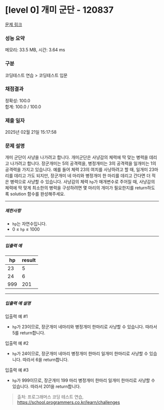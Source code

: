 # [level 0] 개미 군단 - 120837 

[문제 링크](https://school.programmers.co.kr/learn/courses/30/lessons/120837) 

### 성능 요약

메모리: 33.5 MB, 시간: 3.64 ms

### 구분

코딩테스트 연습 > 코딩테스트 입문

### 채점결과

정확성: 100.0<br/>합계: 100.0 / 100.0

### 제출 일자

2025년 02월 21일 15:17:58

### 문제 설명

<p>개미 군단이 사냥을 나가려고 합니다. 개미군단은 사냥감의 체력에 딱 맞는 병력을 데리고 나가려고 합니다. 장군개미는 5의 공격력을, 병정개미는 3의 공격력을 일개미는 1의 공격력을 가지고 있습니다. 예를 들어 체력 23의 여치를 사냥하려고 할 때, 일개미 23마리를 데리고 가도 되지만, 장군개미 네 마리와 병정개미 한 마리를 데리고 간다면 더 적은 병력으로 사냥할 수 있습니다. 사냥감의 체력&nbsp;<code>hp</code>가 매개변수로 주어질 때, 사냥감의 체력에 딱 맞게 최소한의 병력을 구성하려면 몇 마리의 개미가 필요한지를 return하도록 solution 함수를 완성해주세요.</p>

<hr>

<h5>제한사항</h5>

<ul>
<li><code>hp</code>는 자연수입니다.</li>
<li>0 ≤ <code>hp</code> ≤ 1000</li>
</ul>

<hr>

<h5>입출력 예</h5>
<table class="table">
        <thead><tr>
<th>hp</th>
<th>result</th>
</tr>
</thead>
        <tbody><tr>
<td>23</td>
<td>5</td>
</tr>
<tr>
<td>24</td>
<td>6</td>
</tr>
<tr>
<td>999</td>
<td>201</td>
</tr>
</tbody>
      </table>
<hr>

<h5>입출력 예 설명</h5>

<p>입출력 예 #1</p>

<ul>
<li><code>hp</code>가 23이므로, 장군개미 네마리와 병정개미 한마리로 사냥할 수 있습니다. 따라서 5를 return합니다.</li>
</ul>

<p>입출력 예 #2</p>

<ul>
<li><code>hp</code>가 24이므로, 장군개미 네마리 병정개미 한마리 일개미 한마리로 사냥할 수 있습니다. 따라서 6을 return합니다.</li>
</ul>

<p>입출력 예 #3</p>

<ul>
<li><code>hp</code>가 999이므로, 장군개미 199 마리 병정개미 한마리 일개미 한마리로 사냥할 수 있습니다. 따라서 201을 return합니다.</li>
</ul>


> 출처: 프로그래머스 코딩 테스트 연습, https://school.programmers.co.kr/learn/challenges